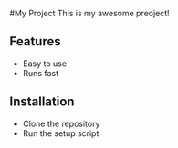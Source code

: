 #My Project 
This is my awesome preoject!

## Features
- Easy to use
- Runs fast

## Installation 
- Clone the repository
- Run the setup script

